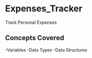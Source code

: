 # Expenses_Tracker

Track Personal Expenses

## Concepts Covered

-Variables
-Data Types
-Data Structures
